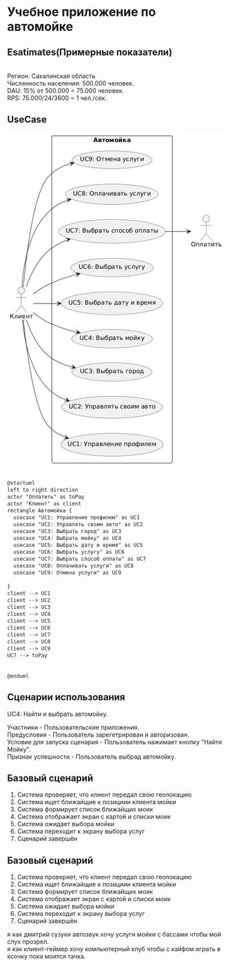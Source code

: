 <h1>Учебное приложение по автомойке</h1>

<h2>Esatimates(Примерные показатели)</h2> <br>
Регион: Сахалинская область <br>
Численность населения: 500.000 человек. <br>
DAU: 15% от 500.000 = 75.000 человек. <br>
RPS: 75.000/24/3600 ~ 1 чел./сек. <br>

<h2>UseCase</h2>

![schema](UseCase.png)

```plantuml

@startuml
left to right direction
actor "Оплатить" as toPay
actor "Клиент" as client
rectangle Автомойка {
  usecase "UC1: Управление профилем" as UC1
  usecase "UC2: Управлять своим авто" as UC2
  usecase "UC3: Выбрать город" as UC3
  usecase "UC4: Выбрать мойку" as UC4
  usecase "UC5: Выбрать дату и время" as UC5
  usecase "UC6: Выбрать услугу" as UC6
  usecase "UC7: Выбрать способ оплаты" as UC7
  usecase "UC8: Оплачивать услуги" as UC8
  usecase "UC9: Отмена услуги" as UC9

}
client --> UC1
client --> UC2
client --> UC3
client --> UC4
client --> UC5
client --> UC6
client --> UC7
client --> UC8
client --> UC9
UC7 --> toPay


@enduml

```
<h2>Сценарии использования</h2> 
  
UC4: Найти и выбрать автомойку.<br>

Участники - Пользовательские приложения. <br>
Предусловия - Пользователь зарегетрирован и авторизован. <br>
Условие для запуска сценария - Пользователь нажимает кнопку "Найти Мойку".<br>
Признак успешности - Пользователь выбрад автомойку.<br>

<h2>Базовый сценарий</h2>

1. Система проверяет, что клиент передал свою геолокацию
2. Система ищет ближайщие к позициии клиента мойки
3. Система формирует список ближайщих моик
4. Система отображает экран с картой и списки моик
5. Система ожидает выбора мойки
6. Система переходит к экрану выбора услуг
7. Сценарий завершён

<h2>Базовый сценарий</h2>

1. Система проверяет, что клиент передал свою геолокацию
2. Система ищет ближайщие к позициии клиента мойки
3. Система формирует список ближайщих моик
4. Система отображает экран с картой и списки моик
5. Система ожидает выбора мойки
6. Система переходит к экрану выбора услуг
7. Сценарий завершён 

я как дмитрий сузуки автозвук хочу услуги мойки с бассами чтобы мой слух прозрел. <br>
я как клиент-геймер хочу компьютерный клуб чтобы с кайфом играть в ксочку пока моится тачка. <br>
 
